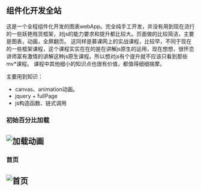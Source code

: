 
组件化开发全站
-----------
这是一个全程组件化开发的图表webApp。完全纯手工开发，并没有用到现在流行的一些妖艳贱货框架，对js的能力要求和提升都比较大。页面做的比较简洁，主要是图表，动画，全屏翻页。
这同样是慕课网上的实战课程，比较早，不同于现在的一些框架课程，这个课程实实在在的是在讲解js原生的运用，现在想想，很怀恋讲师富有激情的讲解这种js原生课程。所以想对js有个提升就不应该只看到那些mv*课程。
课程中其他细小的知识点也很有价值，都值得细细揣摩。

主要用到知识：

 - canvas、animation动画。
 - jquery + fullPage
 - js构造函数、链式调用
 
### 初始百分比加载

![加载动画](https://github.com/wang-man/h5-webApp/blob/master/images/QQ%E6%88%AA%E5%9B%BE20171207155800.png://github.com/wang-man/eeee/blob/master/2.jpg)
----------
### 首页
![首页](https://github.com/wang-man/eeee/blob/https://github.com/wang-man/h5-webApp/blob/master/images/QQ%E6%88%AA%E5%9B%BE20171207155836.png/2.jpg)
----------
